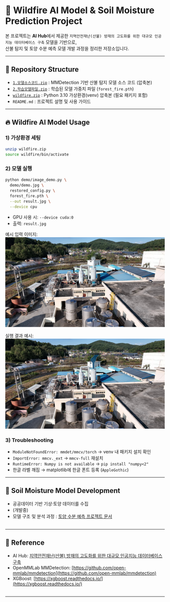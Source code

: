 # 🌲 Wildfire AI Model & Soil Moisture Prediction Project

본 프로젝트는 **AI Hub**에서 제공한 `지역안전재난(산불) 방재의 고도화를 위한 대규모 인공지능 데이터베이스 구축` 모델을 기반으로,  
산불 탐지 및 토양 수분 예측 모델 개발 과정을 정리한 저장소입니다.

---

## 📂 Repository Structure
- [`1.모델소스코드.zip`](https://drive.google.com/file/d/1P1KGEm729xhpiZaSeFVV0AeDGFlweC_a/view?usp=sharing) : MMDetection 기반 산불 탐지 모델 소스 코드 (압축본)
- [`2.학습모델파일.zip`](https://drive.google.com/file/d/1_pSd7Gh8DGMqZEKRrANxaS2EdsJtmn28/view?usp=sharing) : 학습된 모델 가중치 파일 (`forest_fire.pth`)
- [`wildfire.zip`](https://drive.google.com/file/d/1hxoNkZ0pqLI0WgRrAmWWQUp-p10z8P9G/view?usp=sharing) : Python 3.10 가상환경(venv) 압축본 (필요 패키지 포함) 
- `README.md` : 프로젝트 설명 및 사용 가이드

---


## 🔥 Wildfire AI Model Usage

### 1) 가상환경 세팅
```bash
unzip wildfire.zip
source wildfire/bin/activate
````

### 2) 모델 실행

```bash
python demo/image_demo.py \
  demo/demo.jpg \
  restored_config.py \
  forest_fire.pth \
  --out result.jpg \
  --device cpu
```

* GPU 사용 시: `--device cuda:0`
* 출력: `result.jpg` 

예시 입력 이미지:
![demo image](demo.jpg)

실행 결과 예시:
![result image](result.jpg)


### 3) Troubleshooting

* `ModuleNotFoundError: mmdet/mmcv/torch` → venv 내 패키지 설치 확인
* `ImportError: mmcv._ext` → `mmcv-full` 재설치
* `RuntimeError: Numpy is not available` → `pip install "numpy<2"`
* 한글 라벨 깨짐 → matplotlib에 한글 폰트 등록 (`AppleGothic`)

---

## 🌱 Soil Moisture Model Development


* 공공데이터 기반 기상·토양 데이터를 수집
* (개발중)
* 모델 구조 및 분석 과정 :  [토양 수분 예측 프로젝트 문서](https://github.com/jwmun38/KSEF)
<br><br>
---

## 📖 Reference

* AI Hub: [지역안전재난(산불) 방재의 고도화를 위한 대규모 인공지능 데이터베이스 구축](https://www.aihub.or.kr/aihubdata/data/view.do?currMenu=115&topMenu=100&dataSetSn=71330)
* OpenMMLab MMDetection: [https://github.com/open-mmlab/mmdetection](https://github.com/open-mmlab/mmdetection)
* XGBoost: [https://xgboost.readthedocs.io/](https://xgboost.readthedocs.io/)
<br><br>
---




